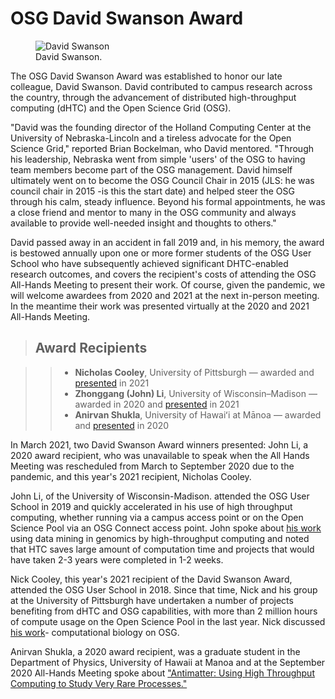 # OSG David Swanson Award

<figure class="figure">
  <img src="https://opensciencegrid.github.io/outreach/blob/master/docs/img/DavidSwanson.png" class="figure-img img-fluid rounded" alt="David Swanson">
  <figcaption class="figure-caption">David Swanson.</figcaption>
</figure>

The OSG David Swanson Award was established to honor our late colleague, David Swanson. David contributed to campus research across the country, through the advancement of distributed high-throughput computing (dHTC) and the Open Science Grid (OSG). 

"David was the founding director of the Holland Computing Center at the University of Nebraska-Lincoln and a tireless advocate for the Open Science Grid," reported Brian Bockelman, who David mentored.  "Through his leadership, Nebraska went from simple 'users' of the OSG to having team members become part of the OSG management.  David himself ultimately went on to become the OSG Council Chair in 2015 (JLS: he was council chair in 2015 -is this the start date) and helped steer the OSG through his calm, steady influence.  Beyond his formal appointments, he was a close friend and mentor to many in the OSG community and always available to provide well-needed insight and thoughts to others."

David passed away in an accident in fall 2019 and, in his memory, the award is bestowed annually upon one or more former students of the OSG User School who have subsequently achieved significant DHTC-enabled research outcomes, and covers the recipient's costs of attending the OSG All-Hands Meeting to present their work. Of course, given the pandemic, we will welcome awardees from 2020 and 2021 at the next in-person meeting. In the meantime their work was presented virtually at the 2020 and 2021 All-Hands Meeting.  

>## Award Recipients

>>*   **Nicholas Cooley**, University of Pittsburgh &mdash;
>>    awarded and [presented](https://indico.fnal.gov/event/47040/contributions/208348/) in 2021
>>*   **Zhonggang (John) Li**, University of Wisconsin–Madison &mdash;
>>    awarded in 2020 and [presented](https://indico.fnal.gov/event/47040/contributions/208347/) in 2021
>>*   **Anirvan Shukla**, University of Hawaiʻi at Mānoa &mdash;
>>   awarded and [presented](https://indico.fnal.gov/event/22127/contributions/194478/) in 2020


In March 2021, two David Swanson Award winners presented: John Li, a 2020 award recipient, who was unavailable to speak when the All Hands Meeting was rescheduled from March to September 2020 due to the pandemic, and this year's 2021 recipient, Nicholas Cooley.

John Li, of the University of Wisconsin-Madison. attended the OSG User School in 2019 and quickly accelerated in his use of high throughput computing, whether running via a campus access point or on the Open Science Pool via an OSG Connect access point. John spoke about [his work](https://indico.fnal.gov/event/47040/contributions/208347/) using data mining in genomics by high-throughput computing and noted that HTC saves large amount of computation time and projects that would have taken 2-3 years were completed in 1-2 weeks.

Nick Cooley, this year's 2021 recipient of the David Swanson Award, attended the OSG User School in 2018. Since that time, Nick and his group at the University of Pittsburgh have undertaken a number of projects benefiting from dHTC and OSG capabilities, with more than 2 million hours of compute usage on the Open Science Pool in the last year. Nick discussed [his work](https://indico.fnal.gov/event/47040/contributions/208348/)- computational biology on OSG. 

Anirvan Shukla, a 2020 award recipient, was a graduate student in the Department of Physics, University of Hawaii at Manoa and at the September 2020 All-Hands Meeting spoke about ["Antimatter: Using High Throughput Computing to Study Very Rare Processes."](https://indico.fnal.gov/event/22127/contributions/194478/)






